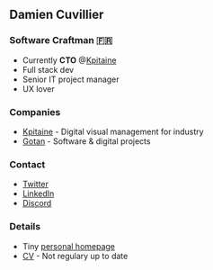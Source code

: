 ## Damien Cuvillier
### Software Craftman 🇫🇷

* Currently **CTO** @[Kpitaine](https://kpitaine.com) 
* Full stack dev
* Senior IT project manager
* UX lover


### Companies
* [Kpitaine](https://kpitaine.com) - Digital visual management for industry
* [Gotan](https://gotan.io) - Software & digital projects

### Contact

* [Twitter](https://twitter.com/damiencuvillier)
* [LinkedIn](https://www.linkedin.com/in/damiencuvillier/)
* [Discord](https://discordapp.com/users/damiencuvillier#2968)

### Details

* Tiny [personal homepage](https://damiencuvillier.com)
* [CV](https://damiencuvillier.com/cv) - Not regulary up to date
